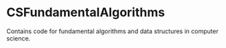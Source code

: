 # CSFundamentalAlgorithms
Contains code for fundamental algorithms and data structures in computer science. 
